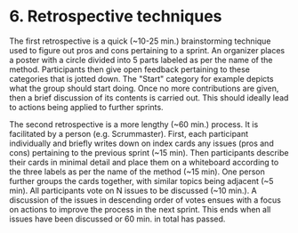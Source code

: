 # 6. Retrospective techniques

The first retrospective is a quick (~10-25 min.) brainstorming technique used to figure out pros and cons pertaining to a sprint. An organizer places a poster with a circle divided into 5 parts labeled as per the name of the method. Participants then give open feedback pertaining to these categories that is jotted down. The "Start" category for example depicts what the group should start doing. Once no more contributions are given, then a brief discussion of its contents is carried out. This should ideally lead to actions being applied to further sprints.

The second retrospective is a more lengthy (~60 min.) process. It is facilitated by a person (e.g. Scrummaster). First, each participant individually and briefly writes down on index cards any issues (pros and cons) pertaining to the previous sprint (~15 min). Then participants describe their cards in minimal detail and place them on a whiteboard according to the three labels as per the name of the method (~15 min). One person further groups the cards together, with similar topics being adjacent (~5 min). All participants vote on N issues to be discussed (~10 min.). A discussion of the issues in descending order of votes ensues with a focus on actions to improve the process in the next sprint. This ends when all issues have been discussed or 60 min. in total has passed.
